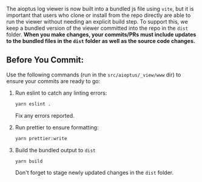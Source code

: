 The aioptus log viewer is now built into a bundled js file using `vite`, but it is important that users who clone or install from the repo directly are able to run the viewer without needing an explicit build step. To support this, we keep a bundled version of the viewer committed into the repo in the `dist` folder. **When you make changes, your commits/PRs must include updates to the bundled files in the `dist` folder as well as the source code changes.** 


## Before You Commit:

Use the following commands (run in the `src/aioptus/_view/www` dir) to ensure your commits are ready to go:

1. Run eslint to catch any linting errors:

   ```bash
   yarn eslint .
   ```

   Fix any errors reported.

2. Run prettier to ensure formatting:

   ```bash
   yarn prettier:write
   ```

3. Build the bundled output to `dist`

   ```bash
   yarn build
   ```
   
   Don't forget to stage newly updated changes in the `dist` folder.